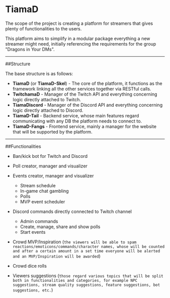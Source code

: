 # TiamaD

The scope of the project is creating a platform for streamers that gives plenty of functionalities to the users. 

This platform aims to simplify in a modular package everything a new streamer might need, initially referencing the requirements for the group "Dragons in Your DMs".

---

##Structure

The base structure is as follows:

- **TiamaD** (or **TiamaD-Skel**) - The core of the platform, it functions as the framework linking all the other services together via RESTful calls.
- **TwitchamaD** - Manager of the Twitch API and everything concerning logic directly attached to Twitch.
- **TiamaDiscord** - Manager of the Discord API and everything concerning logic directly attached to Discord.
- **TiamaD-Tail** - Backend service, whose main features regard communicating with any DB the platform needs to connect to.
- **TiamaD-Fangs** - Frontend service, mainly a manager for the website that will be supported by the platform.

---

##Functionalities

- Ban/kick bot for Twitch and Discord
- Poll creator, manager and visualizer
- Events creator, manager and visualizer

    - Stream schedule
    - In-game chat gambling
    - Polls
    - MVP event scheduler

- Discord commands directly connected to Twitch channel

    - Admin commands
    - Create, manage, share and show polls
    - Start events

- Crowd MVP/Inspiration (`the viewers will be able to spam reactions/emoticons/commands/character names, whose will be counted and after a certain amount in a set time everyone will be alerted and an MVP/Inspiration will be awarded`)

- Crowd dice rolls

- Viewers suggestions (`those regard various topics that will be split both in functionalities and categories, for example NPC suggestions, stream quality suggestions, feature suggestions, bot suggestions, etc.`)

